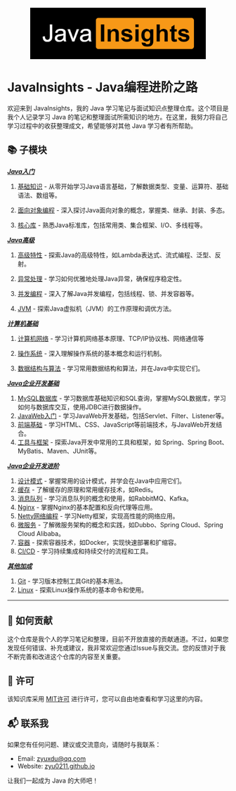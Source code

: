<p align="center">
  <img src="imgs/logo.png" alt="JavaInsights Logo height="200" width="400"">
</p>

# JavaInsights - Java编程进阶之路

欢迎来到 JavaInsights，我的 Java 学习笔记与面试知识点整理仓库。这个项目是我个人记录学习 Java 的笔记和整理面试所需知识的地方。在这里，我努力将自己学习过程中的收获整理成文，希望能够对其他 Java 学习者有所帮助。

## :books: 子模块

***[Java入门](01-BasicJava/index.md)***

1. [基础知识](01-BasicJava/basic.md) - 从零开始学习Java语言基础，了解数据类型、变量、运算符、基础语法、数组等。

2. [面向对象编程](01-BasicJava/oop.md) - 深入探讨Java面向对象的概念，掌握类、继承、封装、多态。

3. [核心库](01-BasicJava/coreLib.md) - 熟悉Java标准库，包括常用类、集合框架、I/O、多线程等。

***[Java高级](02-AdvancedJava/index.md)***

1. [高级特性](02-AdvancedJava/advancedfeatures/index.md) - 探索Java的高级特性，如Lambda表达式、流式编程、泛型、反射。

2. [异常处理](02-AdvancedJava/exception/index.md) - 学习如何优雅地处理Java异常，确保程序稳定性。

3. [并发编程](02-AdvancedJava/concurrent/index.md) - 深入了解Java并发编程，包括线程、锁、并发容器等。

4. [JVM](02-AdvancedJava/jvm/index.md) - 探索Java虚拟机（JVM）的工作原理和调优方法。

***[计算机基础](03-ComputerBasics/index.md)***

1. [计算机网络](03-ComputerBasics/computernetwork/index.md) - 学习计算机网络基本原理、TCP/IP协议栈、网络通信等

2. [操作系统](03-ComputerBasics/operatingsystem/index.md) - 深入理解操作系统的基本概念和运行机制。

3. [数据结构与算法](03-ComputerBasics/algorithms/index.md) - 学习常用数据结构和算法，并在Java中实现它们。

***[Java企业开发基础](04-Enterprise-devBasics/index.md)***

1. [MySQL数据库](04-Enterprise-devBasics/mysql/index.md) - 学习数据库基础知识和SQL查询，掌握MySQL数据库，学习如何与数据库交互，使用JDBC进行数据操作。
2. [JavaWeb入门](04-Enterprise-devBasics/javaweb/index.md) - 学习JavaWeb开发基础，包括Servlet、Filter、Listener等。
3. [前端基础](04-Enterprise-devBasics/front-end/index.md) - 学习HTML、CSS、JavaScript等前端技术，与JavaWeb开发结合。
4. [工具与框架](04-Enterprise-devBasics/frameworks/index.md) - 探索Java开发中常用的工具和框架，如 Spring、Spring Boot、MyBatis、Maven、JUnit等。

***[Java企业开发进阶](05-Enterprise-devAdvance/index.md)***

1. [设计模式](05-Enterprise-devAdvance/designpatterns/index.md) - 掌握常用的设计模式，并学会在Java中应用它们。
2. [缓存](05-Enterprise-devAdvance/cache/index.md) - 了解缓存的原理和常用缓存技术，如Redis。
3. [消息队列](05-Enterprise-devAdvance/mq/index.md) - 学习消息队列的概念和使用，如RabbitMQ、Kafka。
4. [Nginx](05-Enterprise-devAdvance/nginx/index.md) - 掌握Nginx的基本配置和反向代理等应用。
5. [Netty网络编程](05-Enterprise-devAdvance/netty/index.md) - 学习Netty框架，实现高性能的网络应用。
6. [微服务](05-Enterprise-devAdvance/microservices/index.md) - 了解微服务架构的概念和实践，如Dubbo、Spring Cloud、Spring Cloud Alibaba。
7. [容器](05-Enterprise-devAdvance/container/index.md) - 探索容器技术，如Docker，实现快速部署和扩缩容。
8. [CI/CD](05-Enterprise-devAdvance/ci-cd/index.md) - 学习持续集成和持续交付的流程和工具。

***[其他加成](06-Other/index.md)***

1. [Git](06-Other/git/index.md) - 学习版本控制工具Git的基本用法。
2. [Linux](06-Other/linux/index.md) - 探索Linux操作系统的基本命令和使用。

******

## :muscle: 如何贡献

这个仓库是我个人的学习笔记和整理，目前不开放直接的贡献通道。不过，如果您发现任何错误、补充或建议，我非常欢迎您通过Issue与我交流。您的反馈对于我不断完善和改进这个仓库的内容至关重要。

## :scroll: 许可

该知识库采用 [MIT许可](LICENSE) 进行许可，您可以自由地查看和学习这里的内容。

## :mailbox_with_mail: 联系我

如果您有任何问题、建议或交流意向，请随时与我联系：

- Email: zyuxdu@qq.com
- Website: [zyu0211.github.io](https://zyu0211.github.io)

让我们一起成为 Java 的大师吧！
